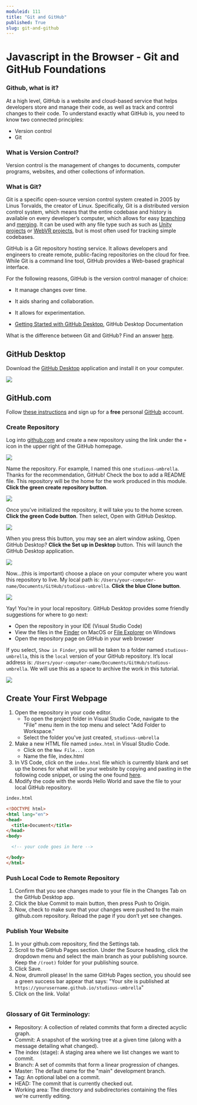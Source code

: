 ```yaml
---
moduleid: 111
title: "Git and GitHub"
published: True
slug: git-and-github
---
```


# Javascript in the Browser - Git and GitHub Foundations

### Github, what is it?
At a high level, GitHub is a website and cloud-based service that helps developers store and manage their code, as well as track and control changes to their code. To understand exactly what GitHub is, you need to know two connected principles:

* Version control
* Git

### What is Version Control?
Version control is the management of changes to documents, computer programs, websites, and other collections of information.

### What is Git?
Git is a specific open-source version control system created in 2005 by Linus Torvalds, the creator of Linux. Specifically, Git is a distributed version control system, which means that the entire codebase and history is available on every developer’s computer, which allows for easy [branching]() and [merging]().  It can be used with any file type such as such as [Unity projects](https://unityatscale.com/unity-version-control-guide/how-to-setup-unity-project-on-github/) or [WebVR projects](https://aframe.io/), but is most often used for tracking simple codebases. 

GitHub is a Git repository hosting service. It allows developers and engineers to create remote, public-facing repositories on the cloud for free. While Git is a command line tool, GitHub provides a Web-based graphical interface.

For the following reasons, GitHub is the version control manager of choice:

* It manage changes over time.
* It aids sharing and collaboration.
* It allows for experimentation.


* [Getting Started with GitHub Desktop](https://docs.github.com/en/get-started/quickstart/hello-world), GitHub Desktop Documentation 

What is the difference between Git and GitHub? Find an answer [here](https://stackoverflow.com/questions/11816424/understanding-the-basics-of-git-and-github).


## GitHub Desktop 

Download the [GitHub Desktop](https://desktop.github.com/) application and install it on your computer.

![](assets/github-onboarding-01.png)

## GitHub.com

Follow [these instructions](https://docs.github.com/en/get-started/signing-up-for-github) and sign up for a **free** personal [GitHub](https://github.com/) account.

### Create Repository

Log into [github.com](https://github.com/) and create a new repository using the link under the `+` icon in the upper right of the GitHub homepage.

![](assets/github-onboarding-02.png)

Name the repository. For example, I named this one `studious-umbrella`. Thanks for the recommendation, GitHub! Check the box to add a README file. This repository will be the home for the work produced in this module. __Click the green create repository button__.

![](assets/github-onboarding-03.png)

Once you’ve initialized the repository, it will take you to the home screen. __Click the green Code button__. Then select, Open with GitHub Desktop.

![](assets/github-onboarding-04.png)

When you press this button, you may see an alert window asking, Open GitHub Desktop? __Click the Set up in Desktop__ button. This will launch the GitHub Desktop application.

![](assets/github-onboarding-05.png)

Now…(this is important) choose a place on your computer where you want this repository to live. My local path is: `/Users/your-computer-name/Documents/GitHub/studious-umbrella`. __Click the blue Clone button__.

![](assets/github-onboarding-06.png)

Yay! You’re in your local repository. GitHub Desktop provides some friendly suggestions for where to go next:

* Open the repository in your IDE (Visual Studio Code)
* View the files in the [Finder](https://support.apple.com/en-us/HT201732) on MacOS or [File Explorer](https://support.microsoft.com/en-us/windows/find-and-open-file-explorer-ef370130-1cca-9dc5-e0df-2f7416fe1cb1) on Windows
* Open the repository page on GitHub in your web browser

If you select, `Show in Finder`, you will be taken to a folder named `studious-umbrella`, this is the `local` version of your GitHub repository. It’s local address is: `/Users/your-computer-name/Documents/GitHub/studious-umbrella`. We will use this as a space to archive the work in this tutorial.

![](./images/111/111-32.png)

## Create Your First Webpage

1. Open the repository in your code editor.
   * To open the project folder in Visual Studio Code, navigate to the "File" menu item in the top menu and select "Add Folder to Workspace." 
   * Select the folder you've just created, `studious-umbrella` 
2. Make a new HTML file named `index.html` in Visual Studio Code.
   * Click on the `New File...` icon
   * Name the file, index.html
3. In VS Code, click on the `index.html` file which is currently blank and set up the bones for what will be your website by copying and pasting in the following code snippet, or using the one found [here](https://www.w3schools.com/html/html_basic.asp).
4. Modify the code with the words Hello World and save the file to your local GitHub repository.

```html
index.html

<!DOCTYPE html>
<html lang="en">
<head>
  <title>Document</title>
</head>
<body>

  <!-- your code goes in here -->

</body>
</html>
``` 

### Push Local Code to Remote Repository

1. Confirm that you see changes made to your file in the Changes Tab on the GitHub Desktop app.
2. Click the blue Commit to main button, then press Push to Origin.
3. Now, check to make sure that your changes were pushed to the main github.com repository. Reload the page if you don’t yet see changes.

### Publish Your Website

1. In your github.com repository, find the Settings tab.
2. Scroll to the GitHub Pages section. Under the Source heading, click the dropdown menu and select the main branch as your publishing source. Keep the `/(root)` folder for your publishing source.
3. Click Save.
4. Now, drumroll please! In the same GitHub Pages section, you should see a green success bar appear that says: "Your site is published at `https://yourusername.github.io/studious-umbrella`"
5. Click on the link. Voila!

![]()

### Glossary of Git Terminology:

* Repository: A collection of related commits that form a directed acyclic graph.
* Commit: A snapshot of the working tree at a given time (along with a message detailing what changed).
* The index (stage): A staging area where we list changes we want to commit.
* Branch: A set of commits that form a linear progression of changes.
* Master: The default name for the "main" development branch.
* Tag: An optional label on a commit.
* HEAD: The commit that is currently checked out.
* Working area: The directory and subdirectories containing the files we're currently editing.
